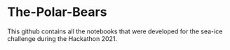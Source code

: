 # The-Polar-Bears

This github contains all the notebooks that were developed for the sea-ice challenge during the Hackathon 2021.
